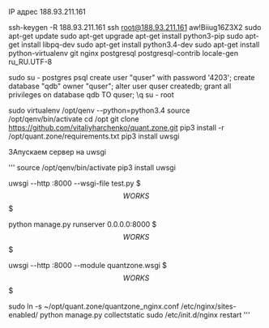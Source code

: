 IP адрес	188.93.211.161

ssh-keygen -R 188.93.211.161
ssh root@188.93.211.161
aw!Biiug16Z3X2
sudo apt-get update
sudo apt-get upgrade
apt-get install python3-pip
sudo apt-get install libpq-dev
sudo apt-get install python3.4-dev
sudo apt-get install python-virtualenv git nginx postgresql postgresql-contrib
locale-gen ru_RU.UTF-8

sudo su - postgres
psql
create user "quser" with password '4203';
create database "qdb" owner "quser";
alter user quser createdb;
grant all privileges on database qdb TO quser;
\q
su - root

sudo virtualenv /opt/qenv --python=python3.4
source /opt/qenv/bin/activate
cd /opt
git clone https://github.com/vitaliyharchenko/quant.zone.git
pip3 install -r /opt/quant.zone/requirements.txt
pip3 install uwsgi

ЗАпускаем сервер на uwsgi

'''
source /opt/qenv/bin/activate
pip3 install uwsgi

uwsgi --http :8000 --wsgi-file test.py
$$$WORKS$$$

python manage.py runserver 0.0.0.0:8000
$$$WORKS$$$

uwsgi --http :8000 --module quantzone.wsgi
$$$WORKS$$$

sudo ln -s ~/opt/quant.zone/quantzone_nginx.conf /etc/nginx/sites-enabled/
python manage.py collectstatic
sudo /etc/init.d/nginx restart
'''